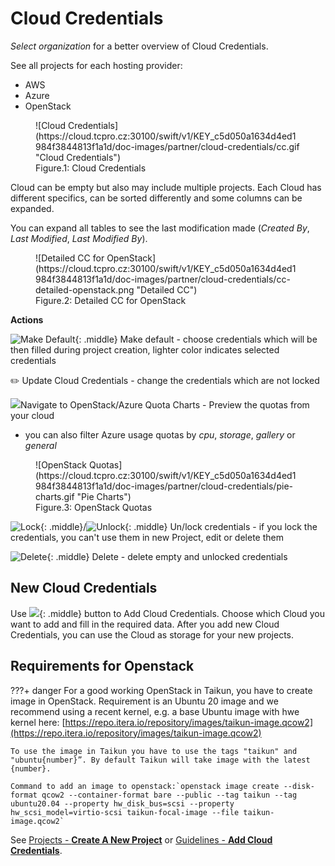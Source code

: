 # **Cloud Credentials**

*Select organization* for a better overview of Cloud Credentials.

See all projects for each hosting provider:

* AWS
* Azure
* OpenStack

<figure markdown>
  ![Cloud Credentials](https://cloud.tcpro.cz:30100/swift/v1/KEY_c5d050a1634d4ed1984f3844813f1a1d/doc-images/partner/cloud-credentials/cc.gif "Cloud Credentials")
  <figcaption>Figure.1: Cloud Credentials</figcaption>
</figure>

Cloud can be empty but also may include multiple projects. Each Cloud has different specifics, can be sorted differently and some columns can be expanded.

You can expand all tables to see the last modification made (*Created By*, *Last Modified*, *Last Modified By*).

<figure markdown>
  ![Detailed CC for OpenStack](https://cloud.tcpro.cz:30100/swift/v1/KEY_c5d050a1634d4ed1984f3844813f1a1d/doc-images/partner/cloud-credentials/cc-detailed-openstack.png "Detailed CC")
  <figcaption>Figure.2: Detailed CC for OpenStack</figcaption>
</figure>

**Actions**

![](https://cloud.tcpro.cz:30100/swift/v1/KEY_c5d050a1634d4ed1984f3844813f1a1d/doc-images/icons/make-default.png "Make Default"){: .middle} Make default - choose credentials which will be then filled during project creation, lighter color indicates selected credentials

:pencil2: Update Cloud Credentials - change the credentials which are not locked

![](https://firebasestorage.googleapis.com/v0/b/gitbook-28427.appspot.com/o/assets%2F-MJQrhtis3vRAM281R7J%2F-MV0tiY8gTU5yO0TIv8s%2F-MV1J1C74Xh5W-bDHwYe%2Fpie%20chart.png?alt=media\&token=c592b976-1cf6-4337-8d68-8cc6dddf291d)Navigate to OpenStack/Azure Quota Charts - Preview the quotas from your cloud

* you can also filter Azure usage quotas by *cpu*, *storage*, *gallery* or *general*


<figure markdown>
  ![OpenStack Quotas](https://cloud.tcpro.cz:30100/swift/v1/KEY_c5d050a1634d4ed1984f3844813f1a1d/doc-images/partner/cloud-credentials/pie-charts.gif "Pie Charts")
  <figcaption>Figure.3: OpenStack Quotas</figcaption>
</figure>


![](https://cloud.tcpro.cz:30100/swift/v1/KEY_c5d050a1634d4ed1984f3844813f1a1d/doc-images/icons/lock.png "Lock"){: .middle}/![](https://cloud.tcpro.cz:30100/swift/v1/KEY_c5d050a1634d4ed1984f3844813f1a1d/doc-images/icons/unlock.png "Unlock"){: .middle} Un/lock credentials - if you lock the credentials, you can't use them in new Project, edit or delete them

![](https://cloud.tcpro.cz:30100/swift/v1/KEY_c5d050a1634d4ed1984f3844813f1a1d/doc-images/icons/delete.png "Delete"){: .middle} Delete - delete empty and unlocked credentials


## **New Cloud Credentials**

Use ![](https://cloud.tcpro.cz:30100/swift/v1/KEY_c5d050a1634d4ed1984f3844813f1a1d/doc-images/partner/cloud-credentials/add-cc-btn.png){: .middle} button to Add Cloud Credentials. Choose which Cloud you want to add and fill in the required data. After you add new Cloud Credentials, you can use the Cloud as storage for your new projects.


## **Requirements for Openstack**

???+ danger
    For a good working OpenStack in Taikun, you have to create image in OpenStack.  Requirement is an Ubuntu 20 image and we recommend using a recent kernel, e.g. a base Ubuntu image with hwe kernel here: [https://repo.itera.io/repository/images/taikun-image.qcow2](https://repo.itera.io/repository/images/taikun-image.qcow2)

    To use the image in Taikun you have to use the tags "taikun" and "ubuntu{number}”. By default Taikun will take image with the latest {number}.

    Command to add an image to openstack:`openstack image create --disk-format qcow2 --container-format bare --public --tag taikun --tag ubuntu20.04 --property hw_disk_bus=scsi --property hw_scsi_model=virtio-scsi taikun-focal-image --file taikun-image.qcow2`


See [Projects - **Create A New Project**](../projects/creating-a-new-project) or [Guidelines - **Add Cloud Credentials**](../../guidelines/add-cloud-credentials).
